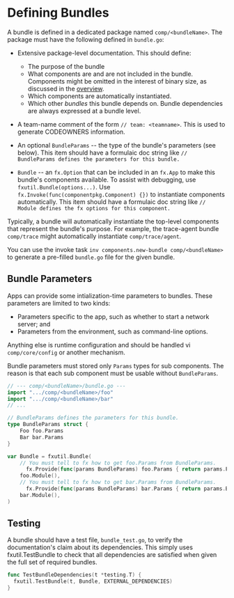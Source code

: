 # Defining Bundles

A bundle is defined in a dedicated package named `comp/<bundleName>`.
The package must have the following defined in `bundle.go`:

 * Extensive package-level documentation.
   This should define:

     * The purpose of the bundle
     * What components are and are not included in the bundle.
       Components might be omitted in the interest of binary size, as discussed in the [overview](./components.md).
     * Which components are automatically instantiated.
     * Which other _bundles_ this bundle depends on.
       Bundle dependencies are always expressed at a bundle level.

 * A team-name comment of the form `// team: <teamname>`.
   This is used to generate CODEOWNERS information.

 * An optional `BundleParams` -- the type of the bundle's parameters (see below).
   This item should have a formulaic doc string like `// BundleParams defines the parameters for this bundle.`

 * `Bundle` -- an `fx.Option` that can be included in an `fx.App` to make this bundle's components available.
   To assist with debugging, use `fxutil.Bundle(options...)`.
   Use `fx.Invoke(func(componentpkg.Component) {})` to instantiate components automatically.
   This item should have a formulaic doc string like `// Module defines the fx options for this component.`

Typically, a bundle will automatically instantiate the top-level components that represent the bundle's purpose.
For example, the trace-agent bundle `comp/trace` might automatically instantiate `comp/trace/agent`.

You can use the invoke task `inv components.new-bundle comp/<bundleName>` to generate a pre-filled `bundle.go` file for the given bundle.

## Bundle Parameters

Apps can provide some intialization-time parameters to bundles.
These parameters are limited to two kinds:

 * Parameters specific to the app, such as whether to start a network server; and
 * Parameters from the environment, such as command-line options.

Anything else is runtime configuration and should be handled vi `comp/core/config` or another mechanism.

Bundle parameters must stored only `Params` types for sub components. The reason is that each sub component 
must be usable without `BundleParams`.

```go
// --- comp/<bundleName>/bundle.go ---
import ".../comp/<bundleName>/foo"
import ".../comp/<bundleName>/bar"
// ...

// BundleParams defines the parameters for this bundle.
type BundleParams struct {
    Foo foo.Params
    Bar bar.Params
}

var Bundle = fxutil.Bundle(
    // You must tell to fx how to get foo.Params from BundleParams.
	  fx.Provide(func(params BundleParams) foo.Params { return params.Foo }),
    foo.Module(),
    // You must tell to fx how to get bar.Params from BundleParams.
	  fx.Provide(func(params BundleParams) bar.Params { return params.Bar }),
    bar.Module(),
)
```

## Testing

A bundle should have a test file, `bundle_test.go`, to verify the documentation's claim about its dependencies.
This simply uses fxutil.TestBundle to check that all dependencies are satisfied when given the full set of required bundles.

```go
func TestBundleDependencies(t *testing.T) {
  fxutil.TestBundle(t, Bundle, EXTERNAL_DEPENDENCIES)
}
```

